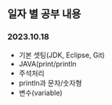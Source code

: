 ## 일자 별 공부 내용

### 2023.10.18
   - 기본 셋팅(JDK, Eclipse, Git)
   -  JAVA(print/println
   -  주석처리
   -  println과 문자/숫자형
   -  변수(variable)
